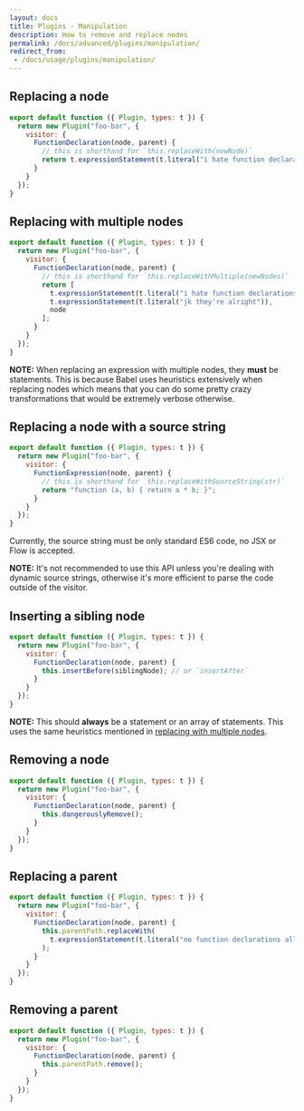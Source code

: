 ```yaml
---
layout: docs
title: Plugins - Manipulation
description: How to remove and replace nodes
permalink: /docs/advanced/plugins/manipulation/
redirect_from:
 - /docs/usage/plugins/manipulation/
---
```


## Replacing a node

```javascript
export default function ({ Plugin, types: t }) {
  return new Plugin("foo-bar", {
    visitor: {
      FunctionDeclaration(node, parent) {
        // this is shorthand for `this.replaceWith(newNode)`
        return t.expressionStatement(t.literal("i hate function declarations!"));
      }
    }
  });
}
```

## Replacing with multiple nodes

```javascript
export default function ({ Plugin, types: t }) {
  return new Plugin("foo-bar", {
    visitor: {
      FunctionDeclaration(node, parent) {
        // this is shorthand for `this.replaceWithMultiple(newNodes)`
        return [
          t.expressionStatement(t.literal("i hate function declarations!")),
          t.expressionStatement(t.literal("jk they're alright")),
          node
        ];
      }
    }
  });
}
```

**NOTE:** When replacing an expression with multiple nodes, they **must** be statements. This is because
Babel uses heuristics extensively when replacing nodes which means that you can do some pretty crazy
transformations that would be extremely verbose otherwise.

## Replacing a node with a source string

```javascript
export default function ({ Plugin, types: t }) {
  return new Plugin("foo-bar", {
    visitor: {
      FunctionExpression(node, parent) {
        // this is shorthand for `this.replaceWithSourceString(str)`
        return "function (a, b) { return a * b; }";
      }
    }
  });
}
```

Currently, the source string must be only standard ES6 code, no JSX or Flow is accepted.

**NOTE:** It's not recommended to use this API unless you're dealing with dynamic source strings, otherwise
it's more efficient to parse the code outside of the visitor.

## Inserting a sibling node

```javascript
export default function ({ Plugin, types: t }) {
  return new Plugin("foo-bar", {
    visitor: {
      FunctionDeclaration(node, parent) {
        this.insertBefore(siblingNode); // or `insertAfter`
      }
    }
  });
}
```

**NOTE:** This should **always** be a statement or an array of statements. This uses the same heuristics
mentioned in [replacing with multiple nodes](#replacing-with-multiple-nodes).

## Removing a node

```javascript
export default function ({ Plugin, types: t }) {
  return new Plugin("foo-bar", {
    visitor: {
      FunctionDeclaration(node, parent) {
        this.dangerouslyRemove();
      }
    }
  });
}
```

## Replacing a parent

```javascript
export default function ({ Plugin, types: t }) {
  return new Plugin("foo-bar", {
    visitor: {
      FunctionDeclaration(node, parent) {
        this.parentPath.replaceWith(
          t.expressionStatement(t.literal("no function declarations allowed!"))
        );
      }
    }
  });
}
```

## Removing a parent

```javascript
export default function ({ Plugin, types: t }) {
  return new Plugin("foo-bar", {
    visitor: {
      FunctionDeclaration(node, parent) {
        this.parentPath.remove();
      }
    }
  });
}
```
